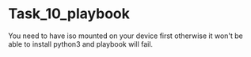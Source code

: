 # Task_10_playbook
You need to have iso mounted on your device first otherwise it won't be able to install python3 and playbook will fail.
